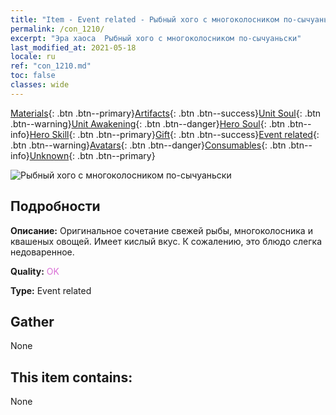 ```yaml
---
title: "Item - Event related - Рыбный хого с многоколосником по-сычуаньски"
permalink: /con_1210/
excerpt: "Эра хаоса  Рыбный хого с многоколосником по-сычуаньски"
last_modified_at: 2021-05-18
locale: ru
ref: "con_1210.md"
toc: false
classes: wide
---
```

 [Materials](/ItemsRU/){: .btn .btn--primary}[Artifacts](/ItemsRU/Artifacts/){: .btn .btn--success}[Unit Soul](/ItemsRU/UnitSoul/){: .btn .btn--warning}[Unit Awakening](/ItemsRU/UnitAwakening/){: .btn .btn--danger}[Hero Soul](/ItemsRU/HeroSoul/){: .btn .btn--info}[Hero Skill](/ItemsRU/HeroSkill/){: .btn .btn--primary}[Gift](/ItemsRU/Gift/){: .btn .btn--success}[Event related](/ItemsRU/Events/){: .btn .btn--warning}[Avatars](/ItemsRU/Avatars/){: .btn .btn--danger}[Consumables](/ItemsRU/Consumables/){: .btn .btn--info}[Unknown](/ItemsRU/Unknown/){: .btn .btn--primary}

 ![Рыбный хого с многоколосником по-сычуаньски](/images/t/i_81521331.png)

## Подробности
 **Описание:** Оригинальное сочетание свежей рыбы, многоколосника и квашеных овощей. Имеет кислый вкус. К сожалению, это блюдо слегка недоваренное.

 **Quality:** <span style="color: #DA70D6">OK</span>

 **Type:** Event related

## Gather

  None

## This item contains:

  None

